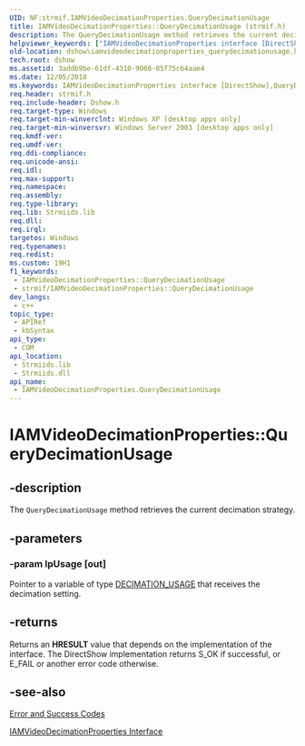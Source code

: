 ```yaml
---
UID: NF:strmif.IAMVideoDecimationProperties.QueryDecimationUsage
title: IAMVideoDecimationProperties::QueryDecimationUsage (strmif.h)
description: The QueryDecimationUsage method retrieves the current decimation strategy.
helpviewer_keywords: ["IAMVideoDecimationProperties interface [DirectShow]","QueryDecimationUsage method","IAMVideoDecimationProperties.QueryDecimationUsage","IAMVideoDecimationProperties::QueryDecimationUsage","IAMVideoDecimationPropertiesQueryDecimationUsage","QueryDecimationUsage","QueryDecimationUsage method [DirectShow]","QueryDecimationUsage method [DirectShow]","IAMVideoDecimationProperties interface","dshow.iamvideodecimationproperties_querydecimationusage","strmif/IAMVideoDecimationProperties::QueryDecimationUsage"]
old-location: dshow\iamvideodecimationproperties_querydecimationusage.htm
tech.root: dshow
ms.assetid: 3addb9be-61df-4310-9066-85f75c64aae4
ms.date: 12/05/2018
ms.keywords: IAMVideoDecimationProperties interface [DirectShow],QueryDecimationUsage method, IAMVideoDecimationProperties.QueryDecimationUsage, IAMVideoDecimationProperties::QueryDecimationUsage, IAMVideoDecimationPropertiesQueryDecimationUsage, QueryDecimationUsage, QueryDecimationUsage method [DirectShow], QueryDecimationUsage method [DirectShow],IAMVideoDecimationProperties interface, dshow.iamvideodecimationproperties_querydecimationusage, strmif/IAMVideoDecimationProperties::QueryDecimationUsage
req.header: strmif.h
req.include-header: Dshow.h
req.target-type: Windows
req.target-min-winverclnt: Windows XP [desktop apps only]
req.target-min-winversvr: Windows Server 2003 [desktop apps only]
req.kmdf-ver: 
req.umdf-ver: 
req.ddi-compliance: 
req.unicode-ansi: 
req.idl: 
req.max-support: 
req.namespace: 
req.assembly: 
req.type-library: 
req.lib: Strmiids.lib
req.dll: 
req.irql: 
targetos: Windows
req.typenames: 
req.redist: 
ms.custom: 19H1
f1_keywords:
 - IAMVideoDecimationProperties::QueryDecimationUsage
 - strmif/IAMVideoDecimationProperties::QueryDecimationUsage
dev_langs:
 - c++
topic_type:
 - APIRef
 - kbSyntax
api_type:
 - COM
api_location:
 - Strmiids.lib
 - Strmiids.dll
api_name:
 - IAMVideoDecimationProperties.QueryDecimationUsage
---
```


# IAMVideoDecimationProperties::QueryDecimationUsage


## -description

The <code>QueryDecimationUsage</code> method retrieves the current decimation strategy.

## -parameters

### -param lpUsage [out]

Pointer to a variable of type [DECIMATION_USAGE](https://docs.microsoft.com/windows/desktop/api/strmif/ne-strmif-decimation_usage) that receives the decimation setting.

## -returns

Returns an <b>HRESULT</b> value that depends on the implementation of the interface. The DirectShow implementation returns S_OK if successful, or E_FAIL or another error code otherwise.

## -see-also

<a href="https://docs.microsoft.com/windows/desktop/DirectShow/error-and-success-codes">Error and Success Codes</a>



<a href="https://docs.microsoft.com/windows/desktop/api/strmif/nn-strmif-iamvideodecimationproperties">IAMVideoDecimationProperties Interface</a>

